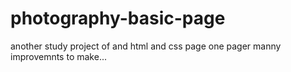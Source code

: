 # photography-basic-page

another study project of and html and css page one pager manny improvemnts to make...
